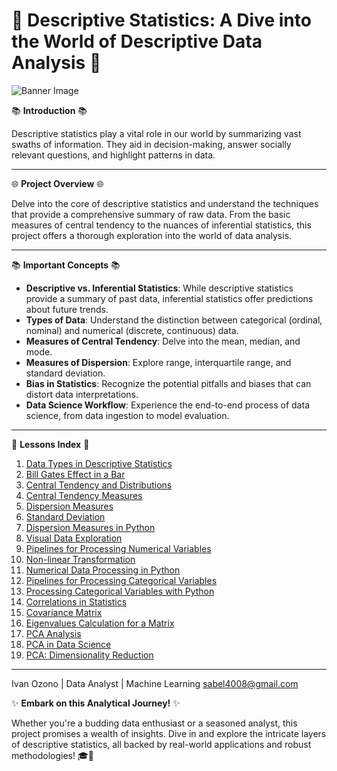 # 🌟 **Descriptive Statistics: A Dive into the World of Descriptive Data Analysis** 💼

![Banner Image](path_to_your_banner_image_here.png)

📚 **Introduction** 📚

Descriptive statistics play a vital role in our world by summarizing vast swaths of information. They aid in decision-making, answer socially relevant questions, and highlight patterns in data.

---

🌐 **Project Overview** 🌐

Delve into the core of descriptive statistics and understand the techniques that provide a comprehensive summary of raw data. From the basic measures of central tendency to the nuances of inferential statistics, this project offers a thorough exploration into the world of data analysis.

---

📚 **Important Concepts** 📚

- **Descriptive vs. Inferential Statistics**: While descriptive statistics provide a summary of past data, inferential statistics offer predictions about future trends.
- **Types of Data**: Understand the distinction between categorical (ordinal, nominal) and numerical (discrete, continuous) data.
- **Measures of Central Tendency**: Delve into the mean, median, and mode.
- **Measures of Dispersion**: Explore range, interquartile range, and standard deviation.
- **Bias in Statistics**: Recognize the potential pitfalls and biases that can distort data interpretations.
- **Data Science Workflow**: Experience the end-to-end process of data science, from data ingestion to model evaluation.

---

📜 **Lessons Index** 📜

1. [Data Types in Descriptive Statistics](https://github.com/ivanozono/-DescriptiveStatistics-/blob/main/(1)Tipos_de_datos_en_estadistica_descriptiva.ipynb)
2. [Bill Gates Effect in a Bar](https://github.com/ivanozono/-DescriptiveStatistics-/blob/main/(2)Efecto_de_Bill_Gates_en_un_bar.ipynb)
3. [Central Tendency and Distributions](https://github.com/ivanozono/-DescriptiveStatistics-/blob/main/(3)Central_Tendency_and_Distributions.ipynb)
4. [Central Tendency Measures](https://github.com/ivanozono/-DescriptiveStatistics-/blob/main/(3.1)Medidas_de_Tendencia_Central.ipynb)
5. [Dispersion Measures](https://github.com/ivanozono/-DescriptiveStatistics-/blob/main/(4)Medidas_de_dispersion.ipynb)
6. [Standard Deviation](https://github.com/ivanozono/-DescriptiveStatistics-/blob/main/(5)desviacion_estandar.ipynb)
7. [Dispersion Measures in Python](https://github.com/ivanozono/-DescriptiveStatistics-/blob/main/(6)Medidas_de_dispersion_en_Python.ipynb)
8. [Visual Data Exploration](https://github.com/ivanozono/-DescriptiveStatistics-/blob/main/(7)Exploracion_visual_de_los_datos.ipynb)
9. [Pipelines for Processing Numerical Variables](https://github.com/ivanozono/-DescriptiveStatistics-/blob/main/(8)Pipelines_for_Processing_Numerical_Variables.ipynb)
10. [Non-linear Transformation](https://github.com/ivanozono/-DescriptiveStatistics-/blob/main/(9)Non-linear_Transformation.ipynb)
11. [Numerical Data Processing in Python](https://github.com/ivanozono/-DescriptiveStatistics-/blob/main/(9.10)Procesamiento_de_datos_numericos_en_Python.ipynb)
12. [Pipelines for Processing Categorical Variables](https://github.com/ivanozono/-DescriptiveStatistics-/blob/main/(9.11)Pipelines_for_Processing_Categorical_Variables.ipynb)
13. [Processing Categorical Variables with Python](https://github.com/ivanozono/-DescriptiveStatistics-/blob/main/(9.12)Procesamiento_para_variables_categóricas_con_Python.ipynb)
14. [Correlations in Statistics](https://github.com/ivanozono/-DescriptiveStatistics-/blob/main/(9.13)Correlations_in_Statistics.ipynb)
15. [Covariance Matrix](https://github.com/ivanozono/-DescriptiveStatistics-/blob/main/(9.14)Matriz_de_Covarianza.ipynb)
16. [Eigenvalues Calculation for a Matrix](https://github.com/ivanozono/-DescriptiveStatistics-/blob/main/(9.15)calculo_de_valores_propios_de_una_matriz.ipynb)
17. [PCA Analysis](https://github.com/ivanozono/-DescriptiveStatistics-/blob/main/(9.16)PCA_Analysis.ipynb)
18. [PCA in Data Science](https://github.com/ivanozono/-DescriptiveStatistics-/blob/main/(9.17)PCA_Data_Science.ipynb)
19. [PCA: Dimensionality Reduction](https://github.com/ivanozono/-DescriptiveStatistics-/blob/main/(PROJECT)PCA_reduccion_dimensionalidad.ipynb)


---

Ivan Ozono |
Data Analyst | Machine Learning
sabel4008@gmail.com

✨ **Embark on this Analytical Journey!** ✨

Whether you're a budding data enthusiast or a seasoned analyst, this project promises a wealth of insights. Dive in and explore the intricate layers of descriptive statistics, all backed by real-world applications and robust methodologies! 🎓🌟
